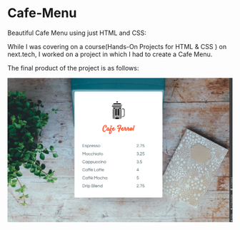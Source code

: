 # Cafe-Menu
Beautiful Cafe Menu using just HTML and CSS:

While I was covering on a course(Hands-On Projects for HTML & CSS
) on next.tech, I worked on a project in which I had to create a Cafe Menu. 


The final product of the project is as follows:

![Image of Cafe Menu](https://github.com/anishalalwani/Cafe-Menu/blob/master/Cafe%20Menu%20Project.png)
